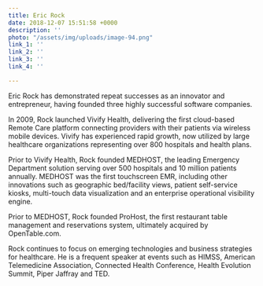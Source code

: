 ```yaml
---
title: Eric Rock
date: 2018-12-07 15:51:58 +0000
description: ''
photo: "/assets/img/uploads/image-94.png"
link_1: ''
link_2: ''
link_3: ''
link_4: ''

---
```

Eric Rock has demonstrated repeat successes as an innovator and entrepreneur, having founded three highly successful software companies. 

In 2009, Rock launched Vivify Health, delivering the first cloud-based Remote Care platform connecting providers with their patients via wireless mobile devices. Vivify has experienced rapid growth, now utilized by large healthcare organizations representing over 800 hospitals and health plans. 

Prior to Vivify Health, Rock founded MEDHOST, the leading Emergency Department solution serving over 500 hospitals and 10 million patients annually. MEDHOST was the first touchscreen EMR, including other innovations such as geographic bed/facility views, patient self-service kiosks, multi-touch data visualization and an enterprise operational visibility engine. 

Prior to MEDHOST, Rock founded ProHost, the first restaurant table management and reservations system, ultimately acquired by OpenTable.com.

Rock continues to focus on emerging technologies and business strategies for healthcare. He is a frequent speaker at events such as HIMSS, American Telemedicine Association, Connected Health Conference, Health Evolution Summit, Piper Jaffray and TED.